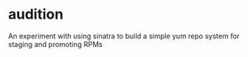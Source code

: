audition
========

An experiment with using sinatra to build a simple yum repo system for staging and promoting RPMs
